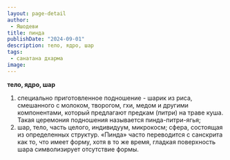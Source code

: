 ```yaml
---
layout: page-detail
author:
 - Яшодеви
title: пинда
publishDate: "2024-09-01"
description: тело, ядро, шар
tags:
 - санатана дхарма
image: 
---
```


__тело, ядро, шар__
1) специально приготовленное подношение - шарик из риса, смешанного с молоком, творогом, гхи, медом и другими компонентами, который предлагают предкам (питри) на траве куша. Такая церемония подношения называется пинда-питри-ягья;
2) шар, тело, часть целого, индивидуум, микрокосм; сфера, состоящая из определенных структур. «Пинда» часто переводится с санскрита как то, что имеет форму, хотя в то же время, гладкая поверхность шара символизирует отсутствие формы.

